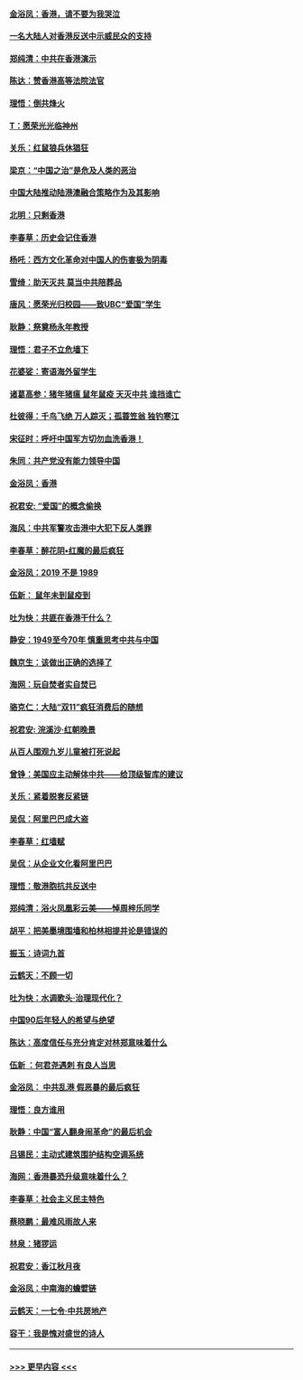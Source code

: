 #### [金浴凤：香港，请不要为我哭泣](../pages/nsc993/n11673248.md?t=11221544) 
#### [一名大陆人对香港反送中示威民众的支持](../pages/nsc993/n11672615.md?t=11221544) 
#### [郑纯清：中共在香港演示](../pages/nsc993/n11670539.md?t=11221544) 
#### [陈达：赞香港高等法院法官](../pages/nsc993/n11669542.md?t=11221544) 
#### [理悟：倒共烽火](../pages/nsc993/n11668844.md?t=11221544) 
#### [T：愿荣光光临神州](../pages/nsc993/n11668421.md?t=11221544) 
#### [关乐：红鼠狼兵休猖狂](../pages/nsc993/n11668378.md?t=11221544) 
#### [梁京：“中国之治”是危及人类的恶治](../pages/nsc993/n11668328.md?t=11221544) 
#### [中国大陆推动陆港澳融合策略作为及其影响](../pages/nsc993/n11668157.md?t=11221544) 
#### [北明：只剩香港](../pages/nsc993/n11668002.md?t=11221544) 
#### [李春草：历史会记住香港](../pages/nsc993/n11667927.md?t=11221544) 
#### [杨吒：西方文化革命对中国人的伤害极为阴毒](../pages/nsc993/n11664521.md?t=11221544) 
#### [雪绮：助天灭共 莫当中共陪葬品](../pages/nsc993/n11662650.md?t=11221544) 
#### [唐风：愿荣光归校园——致UBC“爱国”学生](../pages/nsc993/n11662194.md?t=11221544) 
#### [耿静：祭奠杨永年教授](../pages/nsc993/n11662514.md?t=11221544) 
#### [理悟：君子不立危墙下](../pages/nsc993/n11662172.md?t=11221544) 
#### [花婆娑：寄语海外留学生](../pages/nsc993/n11662121.md?t=11221544) 
#### [诸葛高参：猪年猪瘟 鼠年鼠疫 天灭中共 谁挡谁亡](../pages/nsc993/n11661980.md?t=11221544) 
#### [杜彼得：千鸟飞绝 万人踪灭；孤蓑笠翁 独钓寒江](../pages/nsc993/n11661170.md?t=11221544) 
#### [宋征时：呼吁中国军方切勿血洗香港！](../pages/nsc993/n11415318.md?t=11221544) 
#### [朱同：共产党没有能力领导中国](../pages/nsc993/n11660421.md?t=11221544) 
#### [金浴凤：香港](../pages/nsc993/n11660419.md?t=11221544) 
#### [祝君安: “爱国”的概念偷换](../pages/nsc993/n11659706.md?t=11221544) 
#### [海风：中共军警攻击港中大犯下反人类罪](../pages/nsc993/n11659632.md?t=11221544) 
#### [李春草：醉花阴•红魔的最后疯狂](../pages/nsc993/n11659287.md?t=11221544) 
#### [金浴凤：2019 不是 1989](../pages/nsc993/n11657663.md?t=11221544) 
#### [伍新： 鼠年未到鼠疫到](../pages/nsc993/n11655098.md?t=11221544) 
#### [吐为快：共匪在香港干什么？](../pages/nsc993/n11654891.md?t=11221544) 
#### [静安：1949至今70年 慎重思考中共与中国](../pages/nsc993/n11651244.md?t=11221544) 
#### [魏京生：该做出正确的选择了](../pages/nsc993/n11653084.md?t=11221544) 
#### [海网：玩自焚者实自焚已](../pages/nsc993/n11652423.md?t=11221544) 
#### [骆克仁：大陆“双11”疯狂消费后的随想](../pages/nsc993/n11652305.md?t=11221544) 
#### [祝君安: 浣溪沙·红朝晚景](../pages/nsc993/n11652258.md?t=11221544) 
#### [从百人围观九岁儿童被打死说起](../pages/nsc993/n11651030.md?t=11221544) 
#### [曾铮：美国应主动解体中共——给顶级智库的建议](../pages/nsc993/n11649888.md?t=11221544) 
#### [关乐：紧着脱套反紧链](../pages/nsc993/n11649069.md?t=11221544) 
#### [吴侃：阿里巴巴成大盗](../pages/nsc993/n11645523.md?t=11221544) 
#### [李春草：红墙赋](../pages/nsc993/n11646389.md?t=11221544) 
#### [吴侃：从企业文化看阿里巴巴](../pages/nsc993/n11645476.md?t=11221544) 
#### [理悟：敬港胞抗共反送中](../pages/nsc993/n11645466.md?t=11221544) 
#### [郑纯清：浴火凤凰彩云美——悼周梓乐同学](../pages/nsc993/n11645155.md?t=11221544) 
#### [胡平：把美墨境围墙和柏林相提并论是错误的](../pages/nsc993/n11645134.md?t=11221544) 
#### [振玉：诗词九首](../pages/nsc993/n11644081.md?t=11221544) 
#### [云鹤天：不顾一切](../pages/nsc993/n11643508.md?t=11221544) 
#### [吐为快：水调歌头·治理现代化？](../pages/nsc993/n11643485.md?t=11221544) 
#### [中国90后年轻人的希望与绝望](../pages/nsc993/n11642317.md?t=11221544) 
#### [陈达：高度信任与充分肯定对林郑意味着什么](../pages/nsc993/n11641441.md?t=11221544) 
#### [伍新 ：何君尧遇刺 有良人当思](../pages/nsc993/n11641503.md?t=11221544) 
#### [金浴凤： 中共乱港  假恶暴的最后疯狂](../pages/nsc993/n11641495.md?t=11221544) 
#### [理悟：良方谁用](../pages/nsc993/n11641463.md?t=11221544) 
#### [耿静：中国“富人翻身闹革命”的最后机会](../pages/nsc993/n11640655.md?t=11221544) 
#### [吕锡民：主动式建筑围护结构空调系统](../pages/nsc993/n11640168.md?t=11221544) 
#### [海网：香港暴恐升级意味着什么？](../pages/nsc993/n11635904.md?t=11221544) 
#### [李春草：社会主义民主特色](../pages/nsc993/n11634657.md?t=11221544) 
#### [蔡晓鹏：最难风雨故人来](../pages/nsc993/n11633145.md?t=11221544) 
#### [林泉：猪猡运](../pages/nsc993/n11631469.md?t=11221544) 
#### [祝君安：香江秋月夜](../pages/nsc993/n11631440.md?t=11221544) 
#### [金浴凤：中南海的蟾嬖链](../pages/nsc993/n11631290.md?t=11221544) 
#### [云鹤天：一七令·中共房地产](../pages/nsc993/n11630084.md?t=11221544) 
#### [容干：我是愧对盛世的诗人](../pages/nsc993/n11630059.md?t=11221544) 

----
#### [ >>> 更早内容 <<< ](../indexes/nsc993-earlier.md)
